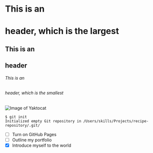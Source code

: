 # This is an <h1> header, which is the largest
## This is an <h2> header
###### This is an <h6> header, which is the smallest

  ![Image of Yaktocat](https://octodex.github.com/images/yaktocat.png)

  ```
  $ git init
  Initialized empty Git repository in /Users/skills/Projects/recipe-repository/.git/
  ```
- [ ] Turn on GitHub Pages
- [ ] Outline my portfolio
- [x] Introduce myself to the world
